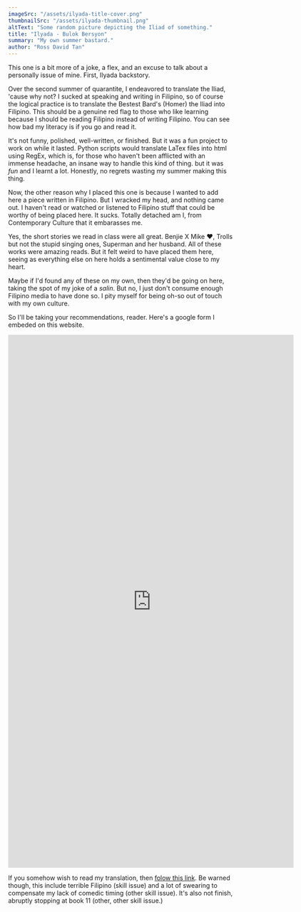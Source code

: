 ```yaml
---
imageSrc: "/assets/ilyada-title-cover.png"
thumbnailSrc: "/assets/ilyada-thumbnail.png"
altText: "Some random picture depicting the Iliad of something."
title: "Ilyada - Bulok Bersyon"
summary: "My own summer bastard."
author: "Ross David Tan"
---
```


This one is a bit more of a joke, a flex, and an excuse to talk about a personally issue of mine. First, Ilyada backstory.

Over the second summer of quarantite, I endeavored to translate the Iliad, 'cause why not? I sucked at speaking and writing in Filipino, so of course the logical practice is to translate the Bestest Bard's (Homer) the Iliad into Filipino. This should be a genuine red flag to those who like learning because I should be reading Filipino instead of writing Filipino. You can see how bad my literacy is if you go and read it. 

It's not funny, polished, well-written, or finished. But it was a fun project to work on while it lasted. Python scripts would translate LaTex files into html using RegEx, which is, for those who haven't been afflicted with an immense headache, an insane way to handle this kind of thing. but it was *fun* and I learnt a lot. Honestly, no regrets wasting my summer making this thing.

Now, the other reason why I placed this one is because I wanted to add here a piece written in Filipino. But I wracked my head, and nothing came out. I haven't read or watched or listened to Filipino stuff that could be worthy of being placed here. It sucks. Totally detached am I, from Contemporary Culture that it embarasses me. 

Yes, the short stories we read in class were all great. Benjie X Mike ♥, Trolls but not the stupid singing ones, Superman and her husband. All of these works were amazing reads. But it felt weird to have placed them here, seeing as everything else on here holds a sentimental value close to my heart.

Maybe if I'd found any of these on my own, then they'd be going on here, taking the spot of my joke of a *salin*. But no, I just don't consume enough Filipino media to have done so. I pity myself for being oh-so out of touch with my own culture.

So I'll be taking your recommendations, reader. Here's a google form I embeded on this website.

<iframe src="https://docs.google.com/forms/d/e/1FAIpQLSdXKnq5IS1xr59T4P4YxY9YbcdjCUW1q09mh3cf99MgDDyGbg/viewform?embedded=true" width="640" height="1195" frameborder="0" marginheight="0" marginwidth="0">Loading…</iframe>

If you somehow wish to read my translation, then [folow this link](https://klassmagicker17.github.io/Iliada/). Be warned though, this include terrible Filipino (skill issue) and a lot of swearing to compensate my lack of comedic timing (other skill issue). It's also not finish, abruptly stopping at book 11 (other, other skill issue.)